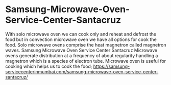 # Samsung-Microwave-Oven-Service-Center-Santacruz
With solo microwave oven we can cook only and reheat and defrost the food but in convection microwave oven we have all options for cook the food. Solo microwave ovens comprise the heat magnetron called magnetron waves. Samsung Microwave Oven Service Center Santacruz Microwave ovens generate distribution at a frequency of about regularity handling a magnetron which is a species of electron tube. Microwave oven is useful for cooking which helps us to cook the food; https://samsung-servicecenterinmumbai.com/samsung-microwave-oven-service-center-santacruz/
